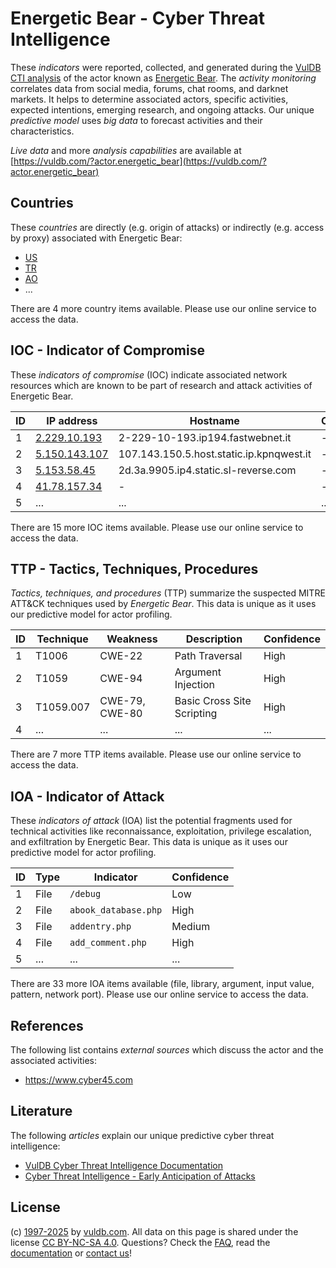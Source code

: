 # Energetic Bear - Cyber Threat Intelligence

These _indicators_ were reported, collected, and generated during the [VulDB CTI analysis](https://vuldb.com/?kb.cti) of the actor known as [Energetic Bear](https://vuldb.com/?actor.energetic_bear). The _activity monitoring_ correlates data from social media, forums, chat rooms, and darknet markets. It helps to determine associated actors, specific activities, expected intentions, emerging research, and ongoing attacks. Our unique _predictive model_ uses _big data_ to forecast activities and their characteristics.

_Live data_ and more _analysis capabilities_ are available at [https://vuldb.com/?actor.energetic_bear](https://vuldb.com/?actor.energetic_bear)

## Countries

These _countries_ are directly (e.g. origin of attacks) or indirectly (e.g. access by proxy) associated with Energetic Bear:

* [US](https://vuldb.com/?country.us)
* [TR](https://vuldb.com/?country.tr)
* [AO](https://vuldb.com/?country.ao)
* ...

There are 4 more country items available. Please use our online service to access the data.

## IOC - Indicator of Compromise

These _indicators of compromise_ (IOC) indicate associated network resources which are known to be part of research and attack activities of Energetic Bear.

ID | IP address | Hostname | Campaign | Confidence
-- | ---------- | -------- | -------- | ----------
1 | [2.229.10.193](https://vuldb.com/?ip.2.229.10.193) | 2-229-10-193.ip194.fastwebnet.it | - | High
2 | [5.150.143.107](https://vuldb.com/?ip.5.150.143.107) | 107.143.150.5.host.static.ip.kpnqwest.it | - | High
3 | [5.153.58.45](https://vuldb.com/?ip.5.153.58.45) | 2d.3a.9905.ip4.static.sl-reverse.com | - | High
4 | [41.78.157.34](https://vuldb.com/?ip.41.78.157.34) | - | - | High
5 | ... | ... | ... | ...

There are 15 more IOC items available. Please use our online service to access the data.

## TTP - Tactics, Techniques, Procedures

_Tactics, techniques, and procedures_ (TTP) summarize the suspected MITRE ATT&CK techniques used by _Energetic Bear_. This data is unique as it uses our predictive model for actor profiling.

ID | Technique | Weakness | Description | Confidence
-- | --------- | -------- | ----------- | ----------
1 | T1006 | CWE-22 | Path Traversal | High
2 | T1059 | CWE-94 | Argument Injection | High
3 | T1059.007 | CWE-79, CWE-80 | Basic Cross Site Scripting | High
4 | ... | ... | ... | ...

There are 7 more TTP items available. Please use our online service to access the data.

## IOA - Indicator of Attack

These _indicators of attack_ (IOA) list the potential fragments used for technical activities like reconnaissance, exploitation, privilege escalation, and exfiltration by Energetic Bear. This data is unique as it uses our predictive model for actor profiling.

ID | Type | Indicator | Confidence
-- | ---- | --------- | ----------
1 | File | `/debug` | Low
2 | File | `abook_database.php` | High
3 | File | `addentry.php` | Medium
4 | File | `add_comment.php` | High
5 | ... | ... | ...

There are 33 more IOA items available (file, library, argument, input value, pattern, network port). Please use our online service to access the data.

## References

The following list contains _external sources_ which discuss the actor and the associated activities:

* https://www.cyber45.com

## Literature

The following _articles_ explain our unique predictive cyber threat intelligence:

* [VulDB Cyber Threat Intelligence Documentation](https://vuldb.com/?kb.cti)
* [Cyber Threat Intelligence - Early Anticipation of Attacks](https://www.scip.ch/en/?labs.20201022)

## License

(c) [1997-2025](https://vuldb.com/?kb.changelog) by [vuldb.com](https://vuldb.com/?kb.about). All data on this page is shared under the license [CC BY-NC-SA 4.0](https://creativecommons.org/licenses/by-nc-sa/4.0/). Questions? Check the [FAQ](https://vuldb.com/?kb.faq), read the [documentation](https://vuldb.com/?kb) or [contact us](https://vuldb.com/?contact)!
